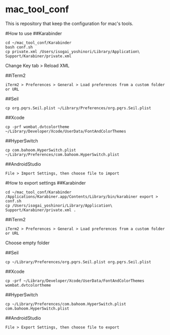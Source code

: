 mac_tool_conf
=============
This is repository that keep the configuration for mac's tools.

#How to use
##Karabinder
```
cd ~/mac_tool_conf/Karabinder
bash conf.sh
cp private.xml /Users/isogai_yoshinori/Library/Application\ Support/Karabiner/private.xml
```
Change Key tab > Reload XML

##iTerm2
```
iTerm2 > Preferences > General > Load preferences from a custom folder or URL
```

##Seil
```
cp org.pqrs.Seil.plist ~/Library/Preferences/org.pqrs.Seil.plist
```

##Xcode
```
cp -prf wombat.dvtcolortheme ~/Library/Developer/Xcode/UserData/FontAndColorThemes
```

##HyperSwitch
```
cp com.bahoom.HyperSwitch.plist ~/Library/Preferences/com.bahoom.HyperSwitch.plist
```

##AndroidStudio
```
File > Import Settings, then choose file to import
```

#How to export settings
##Karabinder
```
cd ~/mac_tool_conf/Karabinder
/Applications/Karabiner.app/Contents/Library/bin/karabiner export > conf.sh
cp /Users/isogai_yoshinori/Library/Application\ Support/Karabiner/private.xml .
```

##iTerm2
```
iTerm2 > Preferences > General > Load preferences from a custom folder or URL
```
Choose empty folder

##Seil
```
cp ~/Library/Preferences/org.pqrs.Seil.plist org.pqrs.Seil.plist
```

##Xcode
```
cp -prf ~/Library/Developer/Xcode/UserData/FontAndColorThemes wombat.dvtcolortheme
```

##HyperSwitch
```
cp ~/Library/Preferences/com.bahoom.HyperSwitch.plist com.bahoom.HyperSwitch.plist
```

##AndroidStudio
```
File > Export Settings, then choose file to export
```
